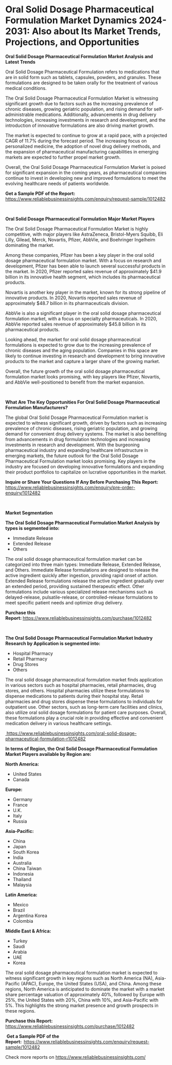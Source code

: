 <p><h1>Oral Solid Dosage Pharmaceutical Formulation Market Dynamics 2024-2031: Also about Its Market Trends, Projections, and Opportunities</h1></p><p><strong>Oral Solid Dosage Pharmaceutical Formulation Market Analysis and Latest Trends</strong></p>
<p><p>Oral Solid Dosage Pharmaceutical Formulation refers to medications that are in solid form such as tablets, capsules, powders, and granules. These formulations are designed to be taken orally for the treatment of various medical conditions.</p><p>The Oral Solid Dosage Pharmaceutical Formulation Market is witnessing significant growth due to factors such as the increasing prevalence of chronic diseases, growing geriatric population, and rising demand for self-administrable medications. Additionally, advancements in drug delivery technologies, increasing investments in research and development, and the introduction of innovative formulations are also driving market growth.</p><p>The market is expected to continue to grow at a rapid pace, with a projected CAGR of 11.7% during the forecast period. The increasing focus on personalized medicine, the adoption of novel drug delivery methods, and the expansion of pharmaceutical manufacturing capabilities in emerging markets are expected to further propel market growth.</p><p>Overall, the Oral Solid Dosage Pharmaceutical Formulation Market is poised for significant expansion in the coming years, as pharmaceutical companies continue to invest in developing new and improved formulations to meet the evolving healthcare needs of patients worldwide.</p></p>
<p><strong>Get a Sample PDF of the Report:&nbsp;</strong> <a href="https://www.reliablebusinessinsights.com/enquiry/request-sample/1012482">https://www.reliablebusinessinsights.com/enquiry/request-sample/1012482</a></p>
<p>&nbsp;</p>
<p><strong>Oral Solid Dosage Pharmaceutical Formulation Major Market Players</strong></p>
<p><p>The Oral Solid Dosage Pharmaceutical Formulation Market is highly competitive, with major players like AstraZeneca, Bristol-Myers Squibb, Eli Lilly, Gilead, Merck, Novartis, Pfizer, AbbVie, and Boehringer Ingelheim dominating the market.</p><p>Among these companies, Pfizer has been a key player in the oral solid dosage pharmaceutical formulation market. With a focus on research and development, Pfizer has been able to launch several successful products in the market. In 2020, Pfizer reported sales revenue of approximately $41.9 billion in its innovative health segment, which includes its pharmaceutical products.</p><p>Novartis is another key player in the market, known for its strong pipeline of innovative products. In 2020, Novartis reported sales revenue of approximately $48.7 billion in its pharmaceuticals division.</p><p>AbbVie is also a significant player in the oral solid dosage pharmaceutical formulation market, with a focus on specialty pharmaceuticals. In 2020, AbbVie reported sales revenue of approximately $45.8 billion in its pharmaceutical products.</p><p>Looking ahead, the market for oral solid dosage pharmaceutical formulations is expected to grow due to the increasing prevalence of chronic diseases and the aging population. Companies in this space are likely to continue investing in research and development to bring innovative products to the market and capture a larger share of the growing market.</p><p>Overall, the future growth of the oral solid dosage pharmaceutical formulation market looks promising, with key players like Pfizer, Novartis, and AbbVie well-positioned to benefit from the market expansion.</p></p>
<p>&nbsp;</p>
<p><strong>What Are The Key Opportunities For Oral Solid Dosage Pharmaceutical Formulation Manufacturers?</strong></p>
<p><p>The global Oral Solid Dosage Pharmaceutical Formulation market is expected to witness significant growth, driven by factors such as increasing prevalence of chronic diseases, rising geriatric population, and growing demand for convenient drug delivery systems. The market is also benefiting from advancements in drug formulation technologies and increasing investments in research and development. With the burgeoning pharmaceutical industry and expanding healthcare infrastructure in emerging markets, the future outlook for the Oral Solid Dosage Pharmaceutical Formulation market looks promising. Key players in the industry are focused on developing innovative formulations and expanding their product portfolios to capitalize on lucrative opportunities in the market.</p></p>
<p><strong>Inquire or Share Your Questions If Any Before Purchasing This Report:</strong> <a href="https://www.reliablebusinessinsights.com/enquiry/pre-order-enquiry/1012482">https://www.reliablebusinessinsights.com/enquiry/pre-order-enquiry/1012482</a></p>
<p>&nbsp;</p>
<p><strong>Market Segmentation</strong></p>
<p><strong>The Oral Solid Dosage Pharmaceutical Formulation Market Analysis by types is segmented into:</strong></p>
<p><ul><li>Immediate Release</li><li>Extended Release</li><li>Others</li></ul></p>
<p><p>The oral solid dosage pharmaceutical formulation market can be categorized into three main types: Immediate Release, Extended Release, and Others. Immediate Release formulations are designed to release the active ingredient quickly after ingestion, providing rapid onset of action. Extended Release formulations release the active ingredient gradually over an extended period, providing sustained therapeutic effect. Other formulations include various specialized release mechanisms such as delayed-release, pulsatile-release, or controlled-release formulations to meet specific patient needs and optimize drug delivery.</p></p>
<p><strong>Purchase this Report:&nbsp;</strong><a href="https://www.reliablebusinessinsights.com/purchase/1012482">https://www.reliablebusinessinsights.com/purchase/1012482</a></p>
<p>&nbsp;</p>
<p><strong>The Oral Solid Dosage Pharmaceutical Formulation Market Industry Research by Application is segmented into:</strong></p>
<p><ul><li>Hospital Pharmacy</li><li>Retail Pharmacy</li><li>Drug Stores</li><li>Others</li></ul></p>
<p><p>The oral solid dosage pharmaceutical formulation market finds application in various sectors such as hospital pharmacies, retail pharmacies, drug stores, and others. Hospital pharmacies utilize these formulations to dispense medications to patients during their hospital stay. Retail pharmacies and drug stores dispense these formulations to individuals for outpatient use. Other sectors, such as long-term care facilities and clinics, also utilize oral solid dosage formulations for patient care purposes. Overall, these formulations play a crucial role in providing effective and convenient medication delivery in various healthcare settings.</p></p>
<p><a href="https://www.reliablebusinessinsights.com/oral-solid-dosage-pharmaceutical-formulation-r1012482">&nbsp;https://www.reliablebusinessinsights.com/oral-solid-dosage-pharmaceutical-formulation-r1012482</a></p>
<p><strong>In terms of Region, the Oral Solid Dosage Pharmaceutical Formulation Market Players available by Region are:</strong></p>
<p>
    <p> <strong> North America: </strong>
        <ul>
            <li>United States</li>
            <li>Canada</li>
        </ul>
        </p> 
    <p> <strong> Europe: </strong>
        <ul>
            <li>Germany</li>
            <li>France</li>
            <li>U.K.</li>
            <li>Italy</li>
            <li>Russia</li>
        </ul>
        </p> 
    <p> <strong> Asia-Pacific: </strong>
        <ul>
            <li>China</li>
            <li>Japan</li>
            <li>South Korea</li>
            <li>India</li>
            <li>Australia</li>
            <li>China Taiwan</li>
            <li>Indonesia</li>
            <li>Thailand</li>
            <li>Malaysia</li>
        </ul>
        </p> 
    <p> <strong> Latin America: </strong>
        <ul>
            <li>Mexico</li>
            <li>Brazil</li>
            <li>Argentina Korea</li>
            <li>Colombia</li>
        </ul>
        </p> 
    <p> <strong> Middle East & Africa: </strong>
        <ul>
            <li>Turkey</li>
            <li>Saudi</li>
            <li>Arabia</li>
            <li>UAE</li>
            <li>Korea</li>
        </ul>
    </p>
    </p>
<p><p>The oral solid dosage pharmaceutical formulation market is expected to witness significant growth in key regions such as North America (NA), Asia-Pacific (APAC), Europe, the United States (USA), and China. Among these regions, North America is anticipated to dominate the market with a market share percentage valuation of approximately 40%, followed by Europe with 25%, the United States with 20%, China with 10%, and Asia-Pacific with 5%. This highlights the strong market presence and growth prospects in these regions.</p></p>
<p><strong>Purchase this Report: </strong><a href="https://www.reliablebusinessinsights.com/purchase/1012482">https://www.reliablebusinessinsights.com/purchase/1012482</a></p>
<p>&nbsp;<strong>Get a Sample PDF of the Report:&nbsp;&nbsp;</strong><a href="https://www.reliablebusinessinsights.com/enquiry/request-sample/1012482">https://www.reliablebusinessinsights.com/enquiry/request-sample/1012482</a></p>
<p><strong></strong></p>
<p>Check more reports on <a href="https://www.reliablebusinessinsights.com/">https://www.reliablebusinessinsights.com/</a></p>